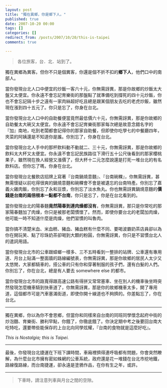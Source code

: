 ```yaml
---
layout: post
title: "獨在異鄉，你是鄉下人。"
published: true
date: 2007-10-20 00:00
tags: []
categories: []
redirect_from: /posts/2007/10/20/this-is-taipei
comments: true

---
```



> 各位旅客，台．北．站到了。

獨在異鄉為異客。但你不只是個異客，你還是個不折不扣的**鄉下人**，他們口中的南部人。

<!--more-->

當你發現台北人口中便宜的炒飯一客六十元，你無需訝異，那是你故鄉的炒飯太大盤又太便宜。你永遠不會忘記育樂街的那盤點了就準備吃到撐死的四十元炒飯，你也不會忘記隔十步之遠有一家肉絲超好吃且總是跟某個朋友去吃的老虎炒飯，雖然現在漲到四十五元了。你只是忘了，你身在台北。

當你發現台北人口中的自助餐便當竟然最低價六十元，你無需訝異，那是你故鄉的自助餐太大碗又太便宜。你永遠不會忘記育樂街那家每次總是故意念錯名字的『加』南地，吃到老闆都會記得你的那家自助餐，但即使你吃學七的中餐廳四年，夾菜的阿姨還是不知道你是誰。你別忘了，你身在台北。

當你發現台北人手中的那杯飲料動不動就二、三十元，你無需訝異，那是你故鄉的飲料太大杯又太便宜。你永遠不會忘記民族路往下滑行五十公尺後看到的那家櫻桃果子，雖然現在換人經營又漲價了，但大杯十二元怎麼說還是打死一堆台北的有名飲料店。但你忘了嗎，你身在台北。

當你發現台北餐飲店招牌上寫著『台南鍋燒意麵』、『台南碗粿』，你無需訝異，甚無需懷疑以前吃得很爽的鍋燒意麵和碗粿會不會是被遺忘的台南特產。你別忘了嘉義火雞肉飯，你別忘了永和豆漿，你別忘了淡水魚丸。你也無需訝異鍋燒意麵的**價錢是台南的兩倍根本一點都不台南**，你只是忘了，你是在台北看到的。

當你發現台北的陽春麵**竟然陽春到連肉燥都沒有**，你無需訝異，那只是你常吃的那家陽春麵加了肉燥，你只是被那老闆慣懷了。然而，即使你要台北的老闆加肉燥，他可能一時不知道什麼是肉燥，他們習慣的叫魯肉。

當你搞不清楚米血、米血糕、豬血、豬血糕有什麼不同、要喝波霸奶茶店員卻以為你在開玩笑、點了珍珠奶茶卻喝到大顆的粉圓，你無需訝異，你只是不習慣台北人的遣詞用語。

當你發現台北市的公車跟蟑螂一樣多、三不五時看到一整排的站牌、公車還有專用道、月台上貼滿一整面牆的路線編號表，你無需訝異，那是你故鄉的居民人太少又太悠閒，大家都騎車的，搭公車的只有你和穿著制服的孩子們，還有白髮的人們。你別忘了，你在台北，總是有人要去 somewhere else 的都市。

當你發現台北市的路寬得跟高速公路有得拼又常常塞車、坐在別人的機車後坐時突然發現怎麼機車騎到快車道了，你無需訝異，那是你的故鄉機車太多，開了專用道，這個都市可是汽車塞滿街道，即使你開十線道也不夠擠的。你差點忘了，你在台北。

---

獨在異鄉，你以為你不會思鄉，但當你和同樣來自台南的同班同學懷念起府中街的炒泡麵、育樂街、勝利早點，你餓了，你徹底餓了。你決定期中考之後要回台南大吃特吃，還要帶些能保存的上台北向同學炫耀，『台南的食物就是這麼好吃』。

*This is Nostalgia; this is Taipei.*

---

最後，你發現台北捷運在下班下課時間，車廂裡擠得連呼吸都有問題，你會突然瞭解，為什麼台北市擁有密如蛛網的公車系統，政府還是花一堆錢在台北市挖地鐵，路線復路線，而台南捷運，卻永遠是塗鴉作品，在你有生之年，或許。

---

> 下車時，請注意列車與月台之間的空隙。
